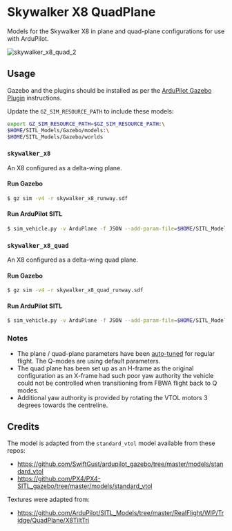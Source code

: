 # Skywalker X8 QuadPlane

Models for the Skywalker X8 in plane and quad-plane configurations for use with ArduPilot.

![skywalker_x8_quad_2](https://user-images.githubusercontent.com/24916364/142733947-1a39e963-0aea-4b1b-a57b-85455b2278fe.png)

## Usage

Gazebo and the plugins should be installed as per the [ArduPilot Gazebo Plugin](https://github.com/ArduPilot/ardupilot_gazebo) instructions.

Update the `GZ_SIM_RESOURCE_PATH` to include these models:

```bash
export GZ_SIM_RESOURCE_PATH=$GZ_SIM_RESOURCE_PATH:\
$HOME/SITL_Models/Gazebo/models:\
$HOME/SITL_Models/Gazebo/worlds
```

### `skywalker_x8`

An X8 configured as a delta-wing plane.

#### Run Gazebo

```bash
$ gz sim -v4 -r skywalker_x8_runway.sdf
```

#### Run ArduPilot SITL

```bash
$ sim_vehicle.py -v ArduPlane -f JSON --add-param-file=$HOME/SITL_Models/Gazebo/config/skywalker_x8.param --console --map
```

### `skywalker_x8_quad`

An X8 configured as a delta-wing quad plane.

#### Run Gazebo

```bash
$ gz sim -v4 -r skywalker_x8_quad_runway.sdf
```

#### Run ArduPilot SITL

```bash
$ sim_vehicle.py -v ArduPlane -f JSON --add-param-file=$HOME/SITL_Models/Gazebo/config/skywalker_x8_quad.param --console --map
```

### Notes

- The plane / quad-plane parameters have been [auto-tuned](https://ardupilot.org/plane/docs/automatic-tuning-with-autotune.html) for regular flight. The Q-modes are using default parameters.
- The quad plane has been set up as an H-frame as the original configuration as an X-frame had such poor yaw authority the vehicle could not be controlled when transitioning from FBWA flight back to Q modes.
- Additional yaw authority is provided by rotating the VTOL motors 3 degrees towards the centreline.

## Credits

The model is adapted from the `standard_vtol` model available from these repos:

- https://github.com/SwiftGust/ardupilot_gazebo/tree/master/models/standard_vtol
- https://github.com/PX4/PX4-SITL_gazebo/tree/master/models/standard_vtol

Textures were adapted from:

- https://github.com/ArduPilot/SITL_Models/tree/master/RealFlight/WIP/Tridge/QuadPlane/X8TiltTri
